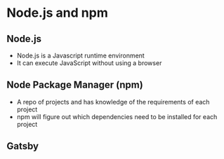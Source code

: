# Node.js and npm

## Node.js

- Node.js is a Javascript runtime environment
- It can execute JavaScript without using a browser

## Node Package Manager (npm)

- A repo of projects and has knowledge of the requirements of each project
- npm will figure out which dependencies need to be installed for each project

## Gatsby


